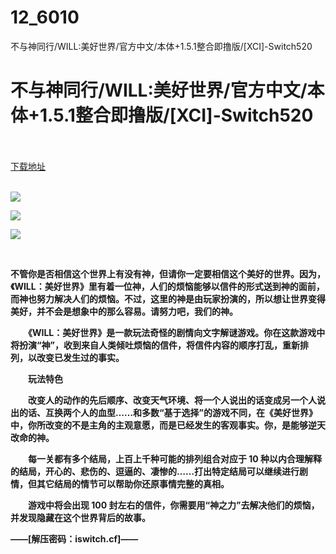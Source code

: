 # 12_6010
不与神同行/WILL:美好世界/官方中文/本体+1.5.1整合即撸版/[XCI]-Switch520
# 不与神同行/WILL:美好世界/官方中文/本体+1.5.1整合即撸版/[XCI]-Switch520
 <br/></br>
[下载地址](https://www.switch520.cc/article/6010 "下载地址")
<br/></br>

<p><img src="https://www.switch520.cc/muke_img/upload_art_editor_20201022-1_465cbdb9bfd934a1393a3256ca9c57c0.jpg"></p>
<p><img src="https://www.switch520.cc/muke_img/upload_art_editor_20201022-1_50c0cc8c9d2b6a9957fc4a3e6058c756.jpg"></p>
<p><img src="https://www.switch520.cc/muke_img/upload_art_editor_20201022-1_22e8ec6adeaba4c7291fa2538b8790e6.jpg"></p>
<p><span><strong> <br></strong></span></p>
<p></p>
<p><span><strong>不管你是否相信这个世界上有没有神，但请你一定要相信这个美好的世界。因为，《WILL：美好世界》里有着一位神，人们的烦恼能够以信件的形式送到神的面前，而神也努力解决人们的烦恼。不过，这里的神是由玩家扮演的，所以想让世界变得美好，并不会是想象中的那么容易。请努力吧，我们的神。</strong></span></p>
<p></p>
<p><span><strong>　　《WILL：美好世界》是一款玩法奇怪的剧情向文字解谜游戏。你在这款游戏中将扮演“神”，收到来自人类倾吐烦恼的信件，将信件内容的顺序打乱，重新排列，以改变已发生过的事实。</strong></span></p>
<p></p>
<p><span><strong>　　玩法特色</strong></span></p>
<p></p>
<p><span><strong>　　改变人的动作的先后顺序、改变天气环境、将一个人说出的话变成另一个人说出的话、互换两个人的血型……和多数“基于选择”的游戏不同，在《美好世界》中，你所改变的不是主角的主观意愿，而是已经发生的客观事实。你，是能够逆天改命的神。</strong></span></p>
<p></p>
<p><span><strong>　　每一关都有多个结局，上百上千种可能的排列组合对应于 10 种以内合理解释的结局，开心的、悲伤的、逗逼的、凄惨的……打出特定结局可以继续进行剧情，但其它结局的情节可以帮助你还原事情完整的真相。</strong></span></p>
<p></p>
<p><span><strong>　　游戏中将会出现 100 封左右的信件，你需要用“神之力”去解决他们的烦恼，并发现隐藏在这个世界背后的故事。</strong></span></p>
<p><span><strong>——[解压密码：iswitch.cf]——</strong></span></p>
